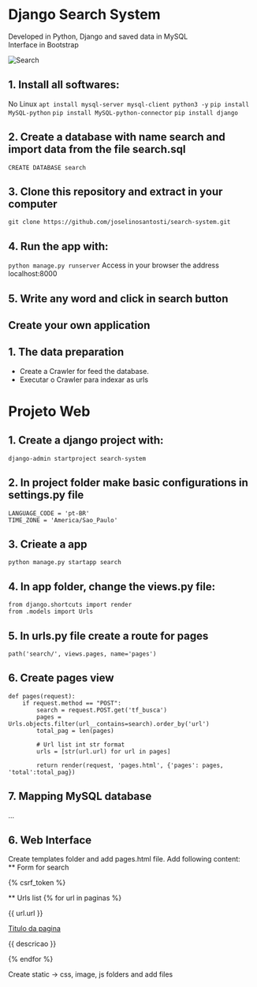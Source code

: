 # Django Search System
Developed in Python, Django and saved data in MySQL<br>
Interface in Bootstrap

![Search](https://github.com/joselinosantosti/search-system/blob/master/search/busca.png)

## 1. Install all softwares:
No Linux
`apt install mysql-server mysql-client python3 -y`
`pip install MySQL-python`
`pip install MySQL-python-connector`
`pip install django`

## 2. Create a database with name search and import data from the file search.sql
`CREATE DATABASE search`

## 3. Clone this repository and extract in your computer
`git clone https://github.com/joselinosantosti/search-system.git`

## 4. Run the app with:
`python manage.py runserver`
Access in your browser the address localhost:8000

## 5. Write any word and click in search button


## Create your own application
## 1. The data preparation
* Create a Crawler for feed the database.
* Executar o Crawler para indexar as urls

# Projeto Web
## 1. Create a django project with:
`django-admin startproject search-system`

## 2. In project folder make basic configurations in settings.py file 
```
LANGUAGE_CODE = 'pt-BR'
TIME_ZONE = 'America/Sao_Paulo'
```

## 3. Crieate a app
`python manage.py startapp search`

## 4. In app folder, change the views.py file:
```
from django.shortcuts import render
from .models import Urls
```

## 5. In urls.py file create a route for pages
`path('search/', views.pages, name='pages')`

## 6. Create pages view
```
def pages(request):
	if request.method == "POST":
		search = request.POST.get('tf_busca')
		pages = Urls.objects.filter(url__contains=search).order_by('url')
		total_pag = len(pages)

		# Url list int str format
		urls = [str(url.url) for url in pages]

		return render(request, 'pages.html', {'pages': pages, 'total':total_pag})
```

## 7. Mapping MySQL database
...

## 6. Web Interface
Create templates folder and add pages.html file. Add following content:<br>
** Form for search
<form action="" class="form-inline" id="frm_busca" action="{% url 'pages' %}" method="post">
{% csrf_token %}

** Urls list
{% for url in paginas %}
<p>{{ url.url }}</p>
<a href="{{ url.url }}"> Titulo da pagina</a>
<p> {{ descricao }}</p>
{% endfor %}

Create static -> css, image, js folders and add files